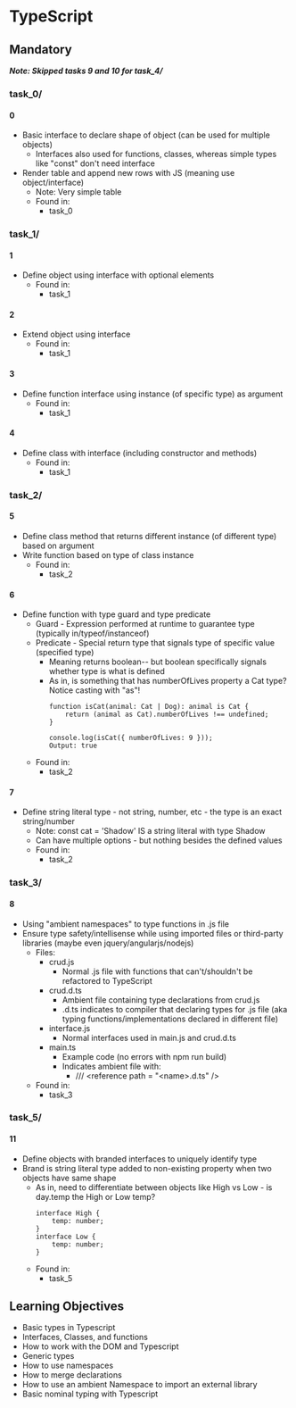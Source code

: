 # TypeScript

## Mandatory

***Note: Skipped tasks 9 and 10 for task_4/***

### task_0/

#### 0
- Basic interface to declare shape of object (can be used for multiple objects)
    - Interfaces also used for functions, classes, whereas simple types like "const" don't need interface
- Render table and append new rows with JS (meaning use object/interface)
    - Note: Very simple table
    - Found in:
        - task_0

### task_1/

#### 1
- Define object using interface with optional elements
    - Found in:
        - task_1

#### 2
- Extend object using interface
    - Found in:
        - task_1

#### 3
- Define function interface using instance (of specific type) as argument
    - Found in:
        - task_1

#### 4
- Define class with interface (including constructor and methods)
    - Found in:
        - task_1

### task_2/

#### 5
- Define class method that returns different instance (of different type) based on argument
- Write function based on type of class instance
    - Found in:
        - task_2

#### 6
- Define function with type guard and type predicate
    - Guard - Expression performed at runtime to guarantee type (typically in/typeof/instanceof)
    - Predicate - Special return type that signals type of specific value (specified type)
        - Meaning returns boolean-- but boolean specifically signals whether type is what is defined
        - As in, is something that has numberOfLives property a Cat type? Notice casting with "as"!
            ```
            function isCat(animal: Cat | Dog): animal is Cat {
                return (animal as Cat).numberOfLives !== undefined;
            }

            console.log(isCat({ numberOfLives: 9 }));
            Output: true
            ```
    - Found in:
        - task_2

#### 7
- Define string literal type - not string, number, etc - the type is an exact string/number
    - Note: const cat = 'Shadow' IS a string literal with type Shadow
    - Can have multiple options - but nothing besides the defined values
    - Found in:
        - task_2

### task_3/

#### 8
- Using "ambient namespaces" to type functions in .js file
- Ensure type safety/intellisense while using imported files or third-party libraries (maybe even jquery/angularjs/nodejs)
    - Files:
        - crud.js
            - Normal .js file with functions that can't/shouldn't be refactored to TypeScript
        - crud.d.ts
            - Ambient file containing type declarations from crud.js
            - .d.ts indicates to compiler that declaring types for .js file (aka typing functions/implementations declared in different file)
        - interface.js
            - Normal interfaces used in main.js and crud.d.ts
        - main.ts
            - Example code (no errors with npm run build)
            - Indicates ambient file with:
                - /// \<reference path = "\<name>.d.ts" />
    - Found in:
        - task_3

### task_5/

#### 11
- Define objects with branded interfaces to uniquely identify type
-  Brand is string literal type added to non-existing property
when two objects have same shape
    - As in, need to differentiate between objects like High vs Low - is day.temp the High or Low temp?
        ```
        interface High {
            temp: number;
        }
        interface Low {
            temp: number;
        }
        ```
    - Found in:
        - task_5

## Learning Objectives
- Basic types in Typescript
- Interfaces, Classes, and functions
- How to work with the DOM and Typescript
- Generic types
- How to use namespaces
- How to merge declarations
- How to use an ambient Namespace to import an external library
- Basic nominal typing with Typescript

